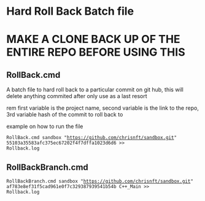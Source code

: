 <h1>Hard Roll Back Batch file</h1>

<h1>MAKE A CLONE BACK UP OF THE ENTIRE REPO BEFORE USING THIS</h1>

<h2>RollBack.cmd</h2>

A batch file to hard roll back to a particular commit on git hub, this will delete anything commited after only use as a last resort

rem first variable is the project name, second variable is the link to the repo, 3rd variable hash of the commit to roll back to

example on how to run the file

<code>RollBack.cmd sandbox "https://github.com/chrisnft/sandbox.git" 55103a35583afc375ec67202f4f7dffa1023d6d6 >> Rollback.log</code>

<h2>RollBackBranch.cmd</h2>

<code>RollBackBranch.cmd sandbox "https://github.com/chrisnft/sandbox.git" af783e8ef31f5cad961e0f7c329387939541b54b C++_Main >> Rollback.log</code>
